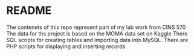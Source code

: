 # README #
The contenets of this repo represent part of my lab work from CINS 570
The data for ths project is based on the MOMA data set on Kaggle
There SQL scripts for creating tables and importing data into MySQL.
There are PHP scripts for displaying and inserting records. 
